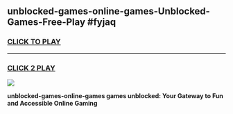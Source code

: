 
## unblocked-games-online-games-Unblocked-Games-Free-Play #fyjaq
<h3>
<a href="https://us.freeplayer.one?title=unblocked-games-online-games&ref=9M">CLICK TO PLAY</a></h3>
<hr>

<h3>
<a href="https://us.freeplayer.one?title=unblocked-games-online-games&ref=9M">CLICK 2 PLAY</a>
  
</h3>

<a href="https://us.freeplayer.one?title=unblocked-games-online-games&ref=9M"><img src="https://clearcache.store/games.png"></a>


**unblocked-games-online-games games unblocked: Your Gateway to Fun and Accessible Online Gaming**
